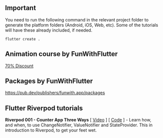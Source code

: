 ## Important

You need to run the following command in the relevant project folder to generate the platform folders (Android, iOS, Web, etc). Some of the tutorials will have these already included, if needed.

```
flutter create .
```

## Animation course by FunWithFlutter

[70% Discount](https://courses.funwith.app/p/mastering-animation-in-flutter/?product_id=1679475&coupon_code=FUN)

## Packages by FunWithFlutter

https://pub.dev/publishers/funwith.app/packages

## Flutter Riverpod tutorials

**Riverpod 001 - Counter App Three Ways** \[ [Video](https://www.youtube.com/watch?v=ttUNVsIl1tM) \] \[ [Code](https://github.com/funwithflutter/riverpod_tutorials/tree/master/riverpod_001_counter_app_three_ways) \] - Learn how, and when, to use ChangeNotifier, ValueNotifier and StateProvider. This in introduction to Riverpod, to get your feet wet.


